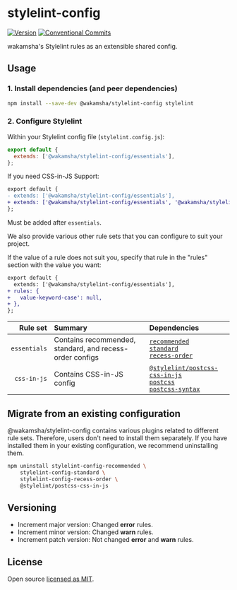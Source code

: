 # stylelint-config

[![Version](https://img.shields.io/npm/v/@wakamsha/stylelint-config.svg?style=flat-square)](https://www.npmjs.com/package/@wakamsha/stylelint-config?activeTab=versions)
[![Conventional Commits](https://img.shields.io/badge/Conventional%20Commits-1.0.0-%23FE5196?logo=conventionalcommits&logoColor=white)](https://conventionalcommits.org)

wakamsha's Stylelint rules as an extensible shared config.

## Usage

### 1. Install dependencies (and peer dependencies)

```bash
npm install --save-dev @wakamsha/stylelint-config stylelint
```

### 2. Configure Stylelint

Within your Stylelint config file (`stylelint.config.js`):

```js
export default {
  extends: ['@wakamsha/stylelint-config/essentials'],
};
```

If you need CSS-in-JS Support:

```diff
export default {
- extends: ['@wakamsha/stylelint-config/essentials'],
+ extends: ['@wakamsha/stylelint-config/essentials', '@wakamsha/stylelint-config/css-in-js'],
};
```

Must be added after `essentials`.

We also provide various other rule sets that you can configure to suit your project.

If the value of a rule does not suit you, specify that rule in the "rules" section with the value you want:

```diff
export default {
  extends: ['@wakamsha/stylelint-config/essentials'],
+ rules: {
+   value-keyword-case': null,
+ },
};
```

|     Rule set | Summary                                                  | Dependencies                                                                                                                                                                                                                              |
| -----------: | :------------------------------------------------------- | :---------------------------------------------------------------------------------------------------------------------------------------------------------------------------------------------------------------------------------------- |
| `essentials` | Contains recommended, standard, and recess-order configs | [`recommended`](https://github.com/stylelint/stylelint-config-recommended) <br> [`standard`](https://github.com/stylelint/stylelint-config-standard) <br> [`recess-order`](https://github.com/stormwarning/stylelint-config-recess-order) |
|  `css-in-js` | Contains CSS-in-JS config                                | [`@stylelint/postcss-css-in-js`](https://github.com/stylelint/postcss-css-in-js) <br> [`postcss`](https://postcss.org/) <br> [`postcss-syntax`](https://github.com/gucong3000/postcss-syntax)                                             |

## Migrate from an existing configuration

@wakamsha/stylelint-config contains various plugins related to different rule sets. Therefore, users don't need to install them separately. If you have installed them in your existing configuration, we recommend uninstalling them.

```bash
npm uninstall stylelint-config-recommended \
    stylelint-config-standard \
    stylelint-config-recess-order \
    @stylelint/postcss-css-in-js
```

## Versioning

- Increment major version: Changed **error** rules.
- Increment minor version: Changed **warn** rules.
- Increment patch version: Not changed **error** and **warn** rules.

## License

Open source [licensed as MIT](https://github.com/wakamsha/frontend-tools/tree/main/packages/stylelint-config/LICENSE).
